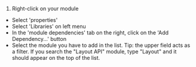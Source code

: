 1. Right-click on your module
- Select 'properties'
- Select 'Libraries' on left menu
- In the 'module dependencies' tab on the right, click on the 'Add Dependency...' button
- Select the module you have to add in the list. Tip: the upper field acts as a filter. If you search the "Layout API" module, type "Layout" and it should appear on the top of the list.